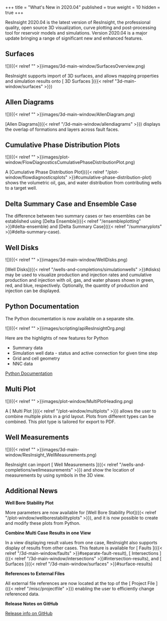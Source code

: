 +++
title = "What's New in 2020.04"
published = true
weight = 10
hidden = true
+++

ResInsight 2020.04 is the latest version of ResInsight, the professional quality, open source 3D visualization, curve plotting and post-processing tool for reservoir models and simulations. Version 2020.04 is a major update bringing a range of significant new and enhanced features.

## Surfaces
![]({{< relref "" >}}images/3d-main-window/SurfacesOverview.png)

ResInsight supports import of 3D surfaces, and allows mapping properties and simulation results onto [ 3D Surfaces ]({{< relref "3d-main-window/surfaces" >}})

## Allen Diagrams

![]({{< relref "" >}}images/3d-main-window/AllenDiagram.png)

[Allen Diagrams]({{< relref "/3d-main-window/allendiagrams" >}}) displays the overlap of formations and layers across fault faces.

## Cumulative Phase Distribution Plots
![]({{< relref "" >}}images/plot-window/FlowDiagnosticsCumulativePhaseDistributionPlot.png)

A [Cumulative Phase Distribution Plot]({{< relref "/plot-window/flowdiagnosticsplots" >}}#cumulative-phase-distribution-plot) shows the volumetric oil, gas, and water distribution from contributing wells to a target well.

## Delta Summary Case and Ensemble Case

The difference between two summary cases or two ensembles can be established using [Delta Ensemble]({{< relref "/ensembleplotting" >}}#delta-ensemble) and [Delta Summary Case]({{< relref "/summaryplots" >}}#delta-summary-case).

## Well Disks
![]({{< relref "" >}}images/3d-main-window/WellDisks.png)

[Well Disks]({{< relref "/wells-and-completions/simulationwells" >}}#disks) may be used to visualize production and injection rates and cumulative production and injection with oil, gas, and water phases shown in green, red, and blue, respectively. Optionally, the quantity of production and injection can be displayed.

## Python Documentation
The Python documentation is now available on a separate site.

![]({{< relref "" >}}images/scripting/apiResInsightOrg.png)

Here are the highlights of new features for Python

- Summary data
- Simulation well data - status and active connection for given time step
- Grid and cell geometry
- NNC data

[ Python Documentation ](https://api.resinsight.org)

## Multi Plot
![]({{< relref "" >}}images/plot-window/MultiPlotHeading.png)

A [ Multi Plot ]({{< relref "/plot-window/multiplots" >}}) allows the user to combine multiple plots in a grid layout. Plots from different types can be combined. This plot type is tailored for export to PDF.

## Well Measurements

![]({{< relref "" >}}images/3d-main-window/ResInsight_WellMeasurements.png)

ResInsight can import [ Well Measurements ]({{< relref "/wells-and-completions/wellmeasurements" >}}) and show the location of measurements by using symbols in the 3D view. 

## Additional News

**Well Bore Stability Plot**

More parameters are now available for [Well Bore Stability Plot]({{< relref "/plot-window/wellborestabilityplots" >}}), and it is now possible to create and modify these plots from Python. 

**Combine Multi Case Results in one View**

In a view displaying result values from one case, ResInsight also supports display of results from other cases. This feature is available for [ Faults ]({{< relref "/3d-main-window/faults" >}}#separate-fault-result), [ Intersections ]({{< relref "/3d-main-window/intersections" >}}#intersection-results), and [ Surfaces ]({{< relref "/3d-main-window/surfaces" >}}#surface-results)

**References to External Files**

All external file references are now located at the top of the [ Project File ]({{< relref "/misc/projectfile" >}}) enabling the user to efficiently change referenced data.

**Release Notes on GitHub**

[Release info on GitHub](https://github.com/OPM/ResInsight/releases/tag/v2020.04)
